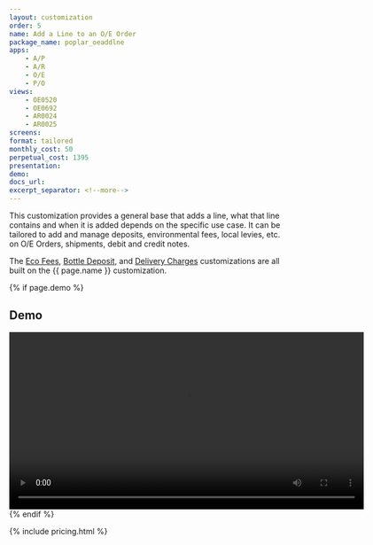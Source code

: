 ```yaml
---
layout: customization
order: 5
name: Add a Line to an O/E Order
package_name: poplar_oeaddlne
apps:
    - A/P
    - A/R
    - O/E
    - P/O
views:
    - OE0520
    - OE0692
    - AR0024
    - AR0025
screens:
format: tailored
monthly_cost: 50
perpetual_cost: 1395
presentation: 
demo: 
docs_url: 
excerpt_separator: <!--more-->
---
```


This customization provides a general base that adds a line, what that line
contains and when it is added depends on the specific use case.  It can be
tailored to add and manage deposits, environmental fees, local levies, etc. on
O/E Orders, shipments, debit and credit notes. 

The [Eco Fees](/customizations/poplar_ecofee.html),
[Bottle Deposit](/customizations/poplar_btldep.html),
and [Delivery Charges](/customizations/poplar_delcharge.html) customizations
are all built on the {{ page.name }} customization.
<!--more-->

{% if page.demo %}
## Demo

<video width="640" controls>
  <source src="{{ page.demo }}" type="video/mp4">
  Your browser doesn't support the video tag.
</video>
{% endif %}

{% include pricing.html %}
